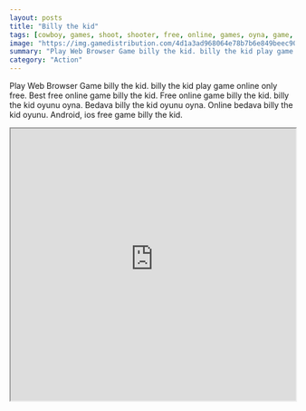 ```yaml
---
layout: posts
title: "Billy the kid"
tags: [cowboy, games, shoot, shooter, free, online, games, oyna, game, free, games, play, play, games]
image: "https://img.gamedistribution.com/4d1a3ad968064e78b7b6e849beec9058-1280x550.jpeg"
summary: "Play Web Browser Game billy the kid. billy the kid play game online only free. Best free online game billy the kid. Free online game billy the kid. billy the kid oyunu oyna. Bedava billy the kid oyunu oyna. Online bedava billy the kid oyunu. Android, ios free game billy the kid."
category: "Action"
---
```


Play Web Browser Game billy the kid. billy the kid play game online only free. Best free online game billy the kid. Free online game billy the kid. billy the kid oyunu oyna. Bedava billy the kid oyunu oyna. Online bedava billy the kid oyunu. Android, ios free game billy the kid.

<iframe width="100%" height="480px;" src="https://html5.gamedistribution.com/4d1a3ad968064e78b7b6e849beec9058/"></iframe>